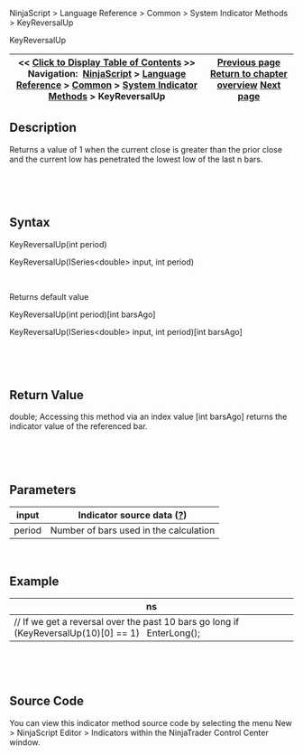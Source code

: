 ﻿


NinjaScript \> Language Reference \> Common \> System Indicator Methods \> KeyReversalUp






















KeyReversalUp







| \<\< [Click to Display Table of Contents](keyreversalup.md) \>\> **Navigation:**     [NinjaScript](ninjascript.md) \> [Language Reference](language_reference_wip.md) \> [Common](common.md) \> [System Indicator Methods](indicators.md) \> KeyReversalUp | [Previous page](keyreversaldown.md) [Return to chapter overview](indicators.md) [Next page](linear_regression.md) |
| --- | --- |











## Description


Returns a value of 1 when the current close is greater than the prior close and the current low has penetrated the lowest low of the last n bars.


 


 


## Syntax


KeyReversalUp(int period)  

KeyReversalUp(ISeries\<double\> input, int period)


 


Returns default value  

KeyReversalUp(int period)\[int barsAgo]  

KeyReversalUp(ISeries\<double\> input, int period)\[int barsAgo]


 


 


## Return Value


double; Accessing this method via an index value \[int barsAgo] returns the indicator value of the referenced bar.


 


 


## Parameters




| input | Indicator source data ([?](valid_input_data_for_indicator.md)) |
| --- | --- |
| period | Number of bars used in the calculation |



 


## 


## Example




| ns |
| --- |
| // If we get a reversal over the past 10 bars go long if (KeyReversalUp(10)\[0] \=\= 1)    EnterLong(); |



 


 


## Source Code


You can view this indicator method source code by selecting the menu New \> NinjaScript Editor \> Indicators within the NinjaTrader Control Center window.








